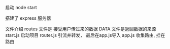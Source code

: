 启动
node start

搭建了 express 服务器

文件介绍
routes 文件是 接受用户传过来的数据
DATA 文件是返回数据的来源
start.js 启动项目
router.js 引流并转发， 最后在app.js导入
app.js 收集路由, 挂在路由
